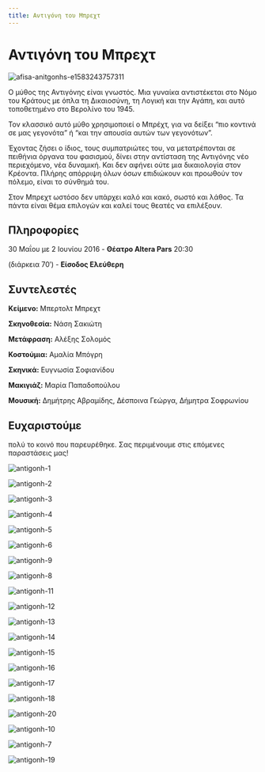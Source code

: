 ```yaml
---
title: Αντιγόνη του Μπρεχτ
---
```


# Αντιγόνη του Μπρεχτ

![afisa-anitgonhs-e1583243757311](https://github.com/theatrikiopa/theatrikiopa.eu/assets/16403754/fdc4d55b-4d22-4598-99c4-928e76cc6b9a)

Ο μύθος της Αντιγόνης είναι γνωστός. Μια γυναίκα αντιστέκεται στο Νόμο του Κράτους με όπλα τη Δικαιοσύνη, τη Λογική και την Αγάπη, και αυτό τοποθετημένο στο Βερολίνο του 1945.

Τον κλασσικό αυτό μύθο χρησιμοποιεί ο Μπρέχτ, για να δείξει “πιο κοντινά σε μας γεγονότα” ή “και την απουσία αυτών των γεγονότων”.

Έχοντας ζήσει ο ίδιος, τους συμπατριώτες του, να μετατρέπονται σε πειθήνια όργανα του φασισμού, δίνει στην αντίσταση της Αντιγόνης νέο περιεχόμενο, νέα δυναμική. Και δεν αφήνει ούτε μια δικαιολογία στον Κρέοντα. Πλήρης απόρριψη όλων όσων επιδιώκουν και προωθούν τον πόλεμο, είναι το σύνθημά του.

Στον Μπρεχτ ωστόσο δεν υπάρχει καλό και κακό, σωστό και λάθος. Τα πάντα είναι θέμα επιλογών και καλεί τους θεατές να επιλέξουν.

## Πληροφορίες
30 Μαΐου με 2 Ιουνίου 2016 - **Θέατρο Altera Pars** 20:30

(διάρκεια 70′) - **Είσοδος Ελεύθερη**

## Συντελεστές
**Κείμενο:** Μπερτολτ Μπρεχτ

**Σκηνοθεσία:** Νάση Σακιώτη

**Μετάφραση:** Αλέξης Σολομός

**Κοστούμια:** Αμαλία Μπόγρη

**Σκηνικά:** Ευγνωσία Σοφιανίδου

**Μακιγιάζ:** Μαρία Παπαδοπούλου

**Μουσική:** Δημήτρης Αβραμίδης, Δέσποινα Γεώργα, Δήμητρα Σοφρωνίου

## Ευχαριστούμε 
πολύ το κοινό που παρευρέθηκε. Σας περιμένουμε στις επόμενες παραστάσεις μας!

![antigonh-1](https://github.com/theatrikiopa/theatrikiopa.eu/assets/16403754/c78648a2-ac10-4bd0-ba3c-22332ebb69df)

![antigonh-2](https://github.com/theatrikiopa/theatrikiopa.eu/assets/16403754/9dcc7c90-1c4a-48e4-8a32-f9503f2bd892)

![antigonh-3](https://github.com/theatrikiopa/theatrikiopa.eu/assets/16403754/1fd7ae1c-3257-460b-94bd-63067952739a)

![antigonh-4](https://github.com/theatrikiopa/theatrikiopa.eu/assets/16403754/4adeb168-490a-4feb-9ecf-0ec1958bfd97)

![antigonh-5](https://github.com/theatrikiopa/theatrikiopa.eu/assets/16403754/0797544f-9e1c-4760-b381-c3b07239e60e)

![antigonh-6](https://github.com/theatrikiopa/theatrikiopa.eu/assets/16403754/9d478705-c20b-45c3-8e36-f26dbfa08420)

![antigonh-9](https://github.com/theatrikiopa/theatrikiopa.eu/assets/16403754/602f6d5a-182e-470f-86ca-c21ca4066a36)

![antigonh-8](https://github.com/theatrikiopa/theatrikiopa.eu/assets/16403754/7b0d4510-16c7-4854-87c7-e9942b3f215d)

![antigonh-11](https://github.com/theatrikiopa/theatrikiopa.eu/assets/16403754/ad3ea0b0-5cad-4a31-8005-7ec3d4f427d8)

![antigonh-12](https://github.com/theatrikiopa/theatrikiopa.eu/assets/16403754/eb0c3c8c-3e2a-4d2c-bc7b-fd323d989bb5)

![antigonh-13](https://github.com/theatrikiopa/theatrikiopa.eu/assets/16403754/6262fe35-3214-4b93-af44-fbac892210c6)

![antigonh-14](https://github.com/theatrikiopa/theatrikiopa.eu/assets/16403754/d6ff8de2-bbeb-42b5-9b1d-acac5bbfd66a)

![antigonh-15](https://github.com/theatrikiopa/theatrikiopa.eu/assets/16403754/87096d43-075c-4808-8555-75b784177ec5)

![antigonh-16](https://github.com/theatrikiopa/theatrikiopa.eu/assets/16403754/128671bb-5fbd-45ec-97d3-b4d7ce6a3177)

![antigonh-17](https://github.com/theatrikiopa/theatrikiopa.eu/assets/16403754/db726ed2-c85c-4259-9cc0-01503aa51478)

![antigonh-18](https://github.com/theatrikiopa/theatrikiopa.eu/assets/16403754/4257ddb1-e469-41f9-8078-52310dbbeaa7)

![antigonh-20](https://github.com/theatrikiopa/theatrikiopa.eu/assets/16403754/c3318f63-e296-4eb3-b841-fb14da6dbc62)

![antigonh-10](https://github.com/theatrikiopa/theatrikiopa.eu/assets/16403754/90fc3f52-e433-4bee-95f9-97153ac3edaa)

![antigonh-7](https://github.com/theatrikiopa/theatrikiopa.eu/assets/16403754/92c71507-15eb-4ab5-869d-c4acb8fa69b2)

![antigonh-19](https://github.com/theatrikiopa/theatrikiopa.eu/assets/16403754/d7e101f4-aca9-4962-a6e3-62f495edc89b)
